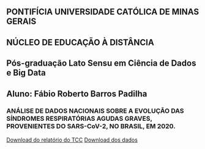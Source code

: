 ## PONTIFÍCIA UNIVERSIDADE CATÓLICA DE MINAS GERAIS
## NÚCLEO DE EDUCAÇÃO À DISTÂNCIA
## Pós-graduação Lato Sensu em Ciência de Dados e Big Data

## Aluno: Fábio Roberto Barros Padilha

### ANÁLISE DE DADOS NACIONAIS SOBRE A EVOLUÇÃO DAS SÍNDROMES RESPIRATÓRIAS AGUDAS GRAVES, PROVENIENTES DO SARS-CoV-2, NO BRASIL, EM 2020.

[Download do relatório do TCC](https://github.com/fabiorobertopadilha/covid19/raw/main/Covid19.pdf)
[Download dos dados](https://drive.google.com/drive/folders/1l52SO-RMHYfs2ci_2pBAZJNw2hA5i2me?usp=sharing)

